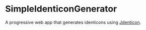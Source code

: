 # SimpleIdenticonGenerator

A progressive web app that generates identicons using [Jdenticon](https://jdenticon.com/).
